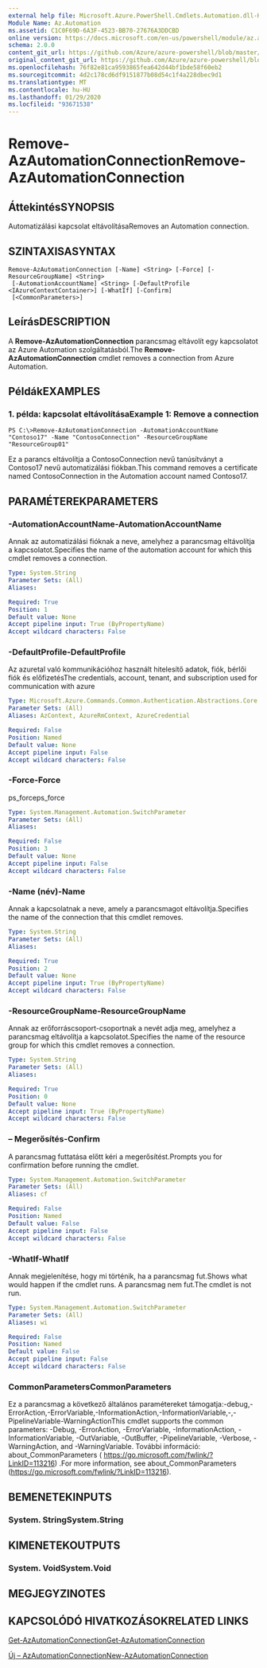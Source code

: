 ```yaml
---
external help file: Microsoft.Azure.PowerShell.Cmdlets.Automation.dll-Help.xml
Module Name: Az.Automation
ms.assetid: C1C0F69D-6A3F-4523-BB70-27676A3DDCBD
online version: https://docs.microsoft.com/en-us/powershell/module/az.automation/remove-azautomationconnection
schema: 2.0.0
content_git_url: https://github.com/Azure/azure-powershell/blob/master/src/Automation/Automation/help/Remove-AzAutomationConnection.md
original_content_git_url: https://github.com/Azure/azure-powershell/blob/master/src/Automation/Automation/help/Remove-AzAutomationConnection.md
ms.openlocfilehash: 76f82e81ca9593865fea642d44bf1bde58f60eb2
ms.sourcegitcommit: 4d2c178cd6df9151877b08d54c1f4a228dbec9d1
ms.translationtype: MT
ms.contentlocale: hu-HU
ms.lasthandoff: 01/29/2020
ms.locfileid: "93671538"
---
```

# <span data-ttu-id="a5626-101">Remove-AzAutomationConnection</span><span class="sxs-lookup"><span data-stu-id="a5626-101">Remove-AzAutomationConnection</span></span>

## <span data-ttu-id="a5626-102">Áttekintés</span><span class="sxs-lookup"><span data-stu-id="a5626-102">SYNOPSIS</span></span>
<span data-ttu-id="a5626-103">Automatizálási kapcsolat eltávolítása</span><span class="sxs-lookup"><span data-stu-id="a5626-103">Removes an Automation connection.</span></span>

## <span data-ttu-id="a5626-104">SZINTAXISA</span><span class="sxs-lookup"><span data-stu-id="a5626-104">SYNTAX</span></span>

```
Remove-AzAutomationConnection [-Name] <String> [-Force] [-ResourceGroupName] <String>
 [-AutomationAccountName] <String> [-DefaultProfile <IAzureContextContainer>] [-WhatIf] [-Confirm]
 [<CommonParameters>]
```

## <span data-ttu-id="a5626-105">Leírás</span><span class="sxs-lookup"><span data-stu-id="a5626-105">DESCRIPTION</span></span>
<span data-ttu-id="a5626-106">A **Remove-AzAutomationConnection** parancsmag eltávolít egy kapcsolatot az Azure Automation szolgáltatásból.</span><span class="sxs-lookup"><span data-stu-id="a5626-106">The **Remove-AzAutomationConnection** cmdlet removes a connection from Azure Automation.</span></span>

## <span data-ttu-id="a5626-107">Példák</span><span class="sxs-lookup"><span data-stu-id="a5626-107">EXAMPLES</span></span>

### <span data-ttu-id="a5626-108">1. példa: kapcsolat eltávolítása</span><span class="sxs-lookup"><span data-stu-id="a5626-108">Example 1: Remove a connection</span></span>
```
PS C:\>Remove-AzAutomationConnection -AutomationAccountName "Contoso17" -Name "ContosoConnection" -ResourceGroupName "ResourceGroup01"
```

<span data-ttu-id="a5626-109">Ez a parancs eltávolítja a ContosoConnection nevű tanúsítványt a Contoso17 nevű automatizálási fiókban.</span><span class="sxs-lookup"><span data-stu-id="a5626-109">This command removes a certificate named ContosoConnection in the Automation account named Contoso17.</span></span>

## <span data-ttu-id="a5626-110">PARAMÉTEREK</span><span class="sxs-lookup"><span data-stu-id="a5626-110">PARAMETERS</span></span>

### <span data-ttu-id="a5626-111">-AutomationAccountName</span><span class="sxs-lookup"><span data-stu-id="a5626-111">-AutomationAccountName</span></span>
<span data-ttu-id="a5626-112">Annak az automatizálási fióknak a neve, amelyhez a parancsmag eltávolítja a kapcsolatot.</span><span class="sxs-lookup"><span data-stu-id="a5626-112">Specifies the name of the automation account for which this cmdlet removes a connection.</span></span>

```yaml
Type: System.String
Parameter Sets: (All)
Aliases:

Required: True
Position: 1
Default value: None
Accept pipeline input: True (ByPropertyName)
Accept wildcard characters: False
```

### <span data-ttu-id="a5626-113">-DefaultProfile</span><span class="sxs-lookup"><span data-stu-id="a5626-113">-DefaultProfile</span></span>
<span data-ttu-id="a5626-114">Az azuretal való kommunikációhoz használt hitelesítő adatok, fiók, bérlői fiók és előfizetés</span><span class="sxs-lookup"><span data-stu-id="a5626-114">The credentials, account, tenant, and subscription used for communication with azure</span></span>

```yaml
Type: Microsoft.Azure.Commands.Common.Authentication.Abstractions.Core.IAzureContextContainer
Parameter Sets: (All)
Aliases: AzContext, AzureRmContext, AzureCredential

Required: False
Position: Named
Default value: None
Accept pipeline input: False
Accept wildcard characters: False
```

### <span data-ttu-id="a5626-115">-Force</span><span class="sxs-lookup"><span data-stu-id="a5626-115">-Force</span></span>
<span data-ttu-id="a5626-116">ps_force</span><span class="sxs-lookup"><span data-stu-id="a5626-116">ps_force</span></span>

```yaml
Type: System.Management.Automation.SwitchParameter
Parameter Sets: (All)
Aliases:

Required: False
Position: 3
Default value: None
Accept pipeline input: False
Accept wildcard characters: False
```

### <span data-ttu-id="a5626-117">-Name (név)</span><span class="sxs-lookup"><span data-stu-id="a5626-117">-Name</span></span>
<span data-ttu-id="a5626-118">Annak a kapcsolatnak a neve, amely a parancsmagot eltávolítja.</span><span class="sxs-lookup"><span data-stu-id="a5626-118">Specifies the name of the connection that this cmdlet removes.</span></span>

```yaml
Type: System.String
Parameter Sets: (All)
Aliases:

Required: True
Position: 2
Default value: None
Accept pipeline input: True (ByPropertyName)
Accept wildcard characters: False
```

### <span data-ttu-id="a5626-119">-ResourceGroupName</span><span class="sxs-lookup"><span data-stu-id="a5626-119">-ResourceGroupName</span></span>
<span data-ttu-id="a5626-120">Annak az erőforráscsoport-csoportnak a nevét adja meg, amelyhez a parancsmag eltávolítja a kapcsolatot.</span><span class="sxs-lookup"><span data-stu-id="a5626-120">Specifies the name of the resource group for which this cmdlet removes a connection.</span></span>

```yaml
Type: System.String
Parameter Sets: (All)
Aliases:

Required: True
Position: 0
Default value: None
Accept pipeline input: True (ByPropertyName)
Accept wildcard characters: False
```

### <span data-ttu-id="a5626-121">– Megerősítés</span><span class="sxs-lookup"><span data-stu-id="a5626-121">-Confirm</span></span>
<span data-ttu-id="a5626-122">A parancsmag futtatása előtt kéri a megerősítést.</span><span class="sxs-lookup"><span data-stu-id="a5626-122">Prompts you for confirmation before running the cmdlet.</span></span>

```yaml
Type: System.Management.Automation.SwitchParameter
Parameter Sets: (All)
Aliases: cf

Required: False
Position: Named
Default value: False
Accept pipeline input: False
Accept wildcard characters: False
```

### <span data-ttu-id="a5626-123">-WhatIf</span><span class="sxs-lookup"><span data-stu-id="a5626-123">-WhatIf</span></span>
<span data-ttu-id="a5626-124">Annak megjelenítése, hogy mi történik, ha a parancsmag fut.</span><span class="sxs-lookup"><span data-stu-id="a5626-124">Shows what would happen if the cmdlet runs.</span></span>
<span data-ttu-id="a5626-125">A parancsmag nem fut.</span><span class="sxs-lookup"><span data-stu-id="a5626-125">The cmdlet is not run.</span></span>

```yaml
Type: System.Management.Automation.SwitchParameter
Parameter Sets: (All)
Aliases: wi

Required: False
Position: Named
Default value: False
Accept pipeline input: False
Accept wildcard characters: False
```

### <span data-ttu-id="a5626-126">CommonParameters</span><span class="sxs-lookup"><span data-stu-id="a5626-126">CommonParameters</span></span>
<span data-ttu-id="a5626-127">Ez a parancsmag a következő általános paramétereket támogatja:-debug,-ErrorAction,-ErrorVariable,-InformationAction,-InformationVariable,-,-PipelineVariable-WarningAction</span><span class="sxs-lookup"><span data-stu-id="a5626-127">This cmdlet supports the common parameters: -Debug, -ErrorAction, -ErrorVariable, -InformationAction, -InformationVariable, -OutVariable, -OutBuffer, -PipelineVariable, -Verbose, -WarningAction, and -WarningVariable.</span></span> <span data-ttu-id="a5626-128">További információ: about_CommonParameters ( https://go.microsoft.com/fwlink/?LinkID=113216) .</span><span class="sxs-lookup"><span data-stu-id="a5626-128">For more information, see about_CommonParameters (https://go.microsoft.com/fwlink/?LinkID=113216).</span></span>

## <span data-ttu-id="a5626-129">BEMENETEK</span><span class="sxs-lookup"><span data-stu-id="a5626-129">INPUTS</span></span>

### <span data-ttu-id="a5626-130">System. String</span><span class="sxs-lookup"><span data-stu-id="a5626-130">System.String</span></span>

## <span data-ttu-id="a5626-131">KIMENETEK</span><span class="sxs-lookup"><span data-stu-id="a5626-131">OUTPUTS</span></span>

### <span data-ttu-id="a5626-132">System. Void</span><span class="sxs-lookup"><span data-stu-id="a5626-132">System.Void</span></span>

## <span data-ttu-id="a5626-133">MEGJEGYZI</span><span class="sxs-lookup"><span data-stu-id="a5626-133">NOTES</span></span>

## <span data-ttu-id="a5626-134">KAPCSOLÓDÓ HIVATKOZÁSOK</span><span class="sxs-lookup"><span data-stu-id="a5626-134">RELATED LINKS</span></span>

[<span data-ttu-id="a5626-135">Get-AzAutomationConnection</span><span class="sxs-lookup"><span data-stu-id="a5626-135">Get-AzAutomationConnection</span></span>](./Get-AzAutomationConnection.md)

[<span data-ttu-id="a5626-136">Új – AzAutomationConnection</span><span class="sxs-lookup"><span data-stu-id="a5626-136">New-AzAutomationConnection</span></span>](./New-AzAutomationConnection.md)


